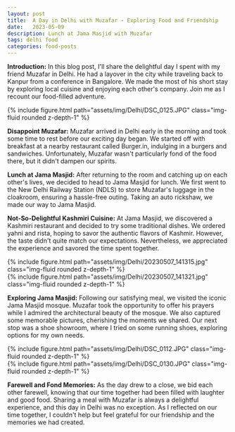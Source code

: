 ```yaml
---
layout: post
title:  A Day in Delhi with Muzafar - Exploring Food and Friendship
date:   2023-05-09 
description: Lunch at Jama Masjid with Muzafar
tags: delhi food
categories: food-posts
---
```

**Introduction:**
In this blog post, I'll share the delightful day I spent with my friend Muzafar in Delhi. He had a layover in the city while traveling back to Kanpur from a conference in Bangalore. We made the most of his short stay by exploring local cuisine and enjoying each other's company. Join me as I recount our food-filled adventure.

<div class="row mt-3">
    <div class="col-sm mt-3 mt-md-0">
        {% include figure.html path="assets/img/Delhi/DSC_0125.JPG" class="img-fluid rounded z-depth-1" %}
    </div>
</div>

**Disappoint Muzafar:**
Muzafar arrived in Delhi early in the morning and took some time to rest before our exciting day began. We started off with breakfast at a nearby restaurant called Burger.in, indulging in a burgers and sandwiches. Unfortunately, Muzafar wasn't particularly fond of the food there, but it didn't dampen our spirits.

**Lunch at Jama Masjid:**
After returning to the room and catching up on each other's lives, we decided to head to Jama Masjid for lunch. We first went to the New Delhi Railway Station (NDLS) to store Muzafar's luggage in the cloakroom, ensuring a hassle-free outing. Taking an auto rickshaw, we made our way to Jama Masjid.

**Not-So-Delightful Kashmiri Cuisine:**
At Jama Masjid, we discovered a Kashmiri restaurant and decided to try some traditional dishes. We ordered yahni and rista, hoping to savor the authentic flavors of Kashmir. However, the taste didn't quite match our expectations. Nevertheless, we appreciated the experience and savored the time spent together.
<div class="row mt-3">
    <div class="col-sm mt-3 mt-md-0">
        {% include figure.html path="assets/img/Delhi/20230507_141315.jpg" class="img-fluid rounded z-depth-1" %}
    </div>
    <div class="col-sm mt-3 mt-md-0">
        {% include figure.html path="assets/img/Delhi/20230507_141321.jpg" class="img-fluid rounded z-depth-1" %}
    </div>
</div>

**Exploring Jama Masjid:**
Following our satisfying meal, we visited the iconic Jama Masjid mosque. Muzafar took the opportunity to offer his prayers while I admired the architectural beauty of the mosque. We also captured some memorable pictures, cherishing the moments we shared. Our next stop was a shoe showroom, where I tried on some running shoes, exploring options for my own needs.

<div class="row mt-3">
    <div class="col-sm mt-3 mt-md-0">
        {% include figure.html path="assets/img/Delhi/DSC_0112.JPG" class="img-fluid rounded z-depth-1" %}
    </div>
    <div class="col-sm mt-3 mt-md-0">
        {% include figure.html path="assets/img/Delhi/DSC_0130.JPG" class="img-fluid rounded z-depth-1" %}
    </div>
</div>

**Farewell and Fond Memories:**
As the day drew to a close, we bid each other farewell, knowing that our time together had been filled with laughter and good food. Sharing a meal with Muzafar is always a delightful experience, and this day in Delhi was no exception. As I reflected on our time together, I couldn't help but feel grateful for our friendship and the memories we had created.
